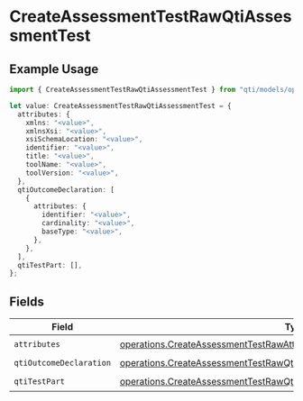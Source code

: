 # CreateAssessmentTestRawQtiAssessmentTest

## Example Usage

```typescript
import { CreateAssessmentTestRawQtiAssessmentTest } from "qti/models/operations";

let value: CreateAssessmentTestRawQtiAssessmentTest = {
  attributes: {
    xmlns: "<value>",
    xmlnsXsi: "<value>",
    xsiSchemaLocation: "<value>",
    identifier: "<value>",
    title: "<value>",
    toolName: "<value>",
    toolVersion: "<value>",
  },
  qtiOutcomeDeclaration: [
    {
      attributes: {
        identifier: "<value>",
        cardinality: "<value>",
        baseType: "<value>",
      },
    },
  ],
  qtiTestPart: [],
};
```

## Fields

| Field                                                                                                                                                                  | Type                                                                                                                                                                   | Required                                                                                                                                                               | Description                                                                                                                                                            |
| ---------------------------------------------------------------------------------------------------------------------------------------------------------------------- | ---------------------------------------------------------------------------------------------------------------------------------------------------------------------- | ---------------------------------------------------------------------------------------------------------------------------------------------------------------------- | ---------------------------------------------------------------------------------------------------------------------------------------------------------------------- |
| `attributes`                                                                                                                                                           | [operations.CreateAssessmentTestRawAttributes](../../models/operations/createassessmenttestrawattributes.md)                                                           | :heavy_check_mark:                                                                                                                                                     | N/A                                                                                                                                                                    |
| `qtiOutcomeDeclaration`                                                                                                                                                | [operations.CreateAssessmentTestRawQtiAssessmentTestQtiOutcomeDeclaration](../../models/operations/createassessmenttestrawqtiassessmenttestqtioutcomedeclaration.md)[] | :heavy_check_mark:                                                                                                                                                     | N/A                                                                                                                                                                    |
| `qtiTestPart`                                                                                                                                                          | [operations.CreateAssessmentTestRawQtiAssessmentTestQtiTestPart](../../models/operations/createassessmenttestrawqtiassessmenttestqtitestpart.md)[]                     | :heavy_check_mark:                                                                                                                                                     | N/A                                                                                                                                                                    |